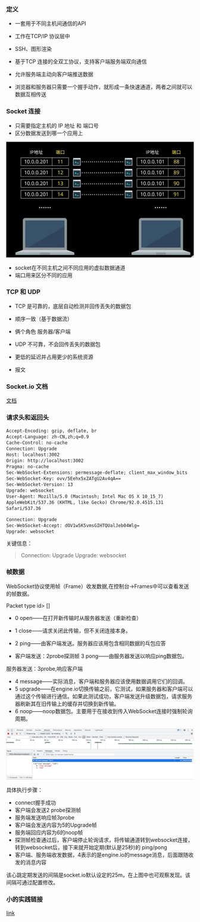 ### 定义
+ 一套用于不同主机间通信的API
+ 工作在TCP/IP 协议层中
+ SSH、图形渲染

+ 基于TCP 连接的全双工协议，支持客户端服务端双向通信
+ 允许服务端主动向客户端推送数据
+ 浏览器和服务器只需要一个握手动作，就形成一条快速通道，两者之间就可以数据互相传送

### Socket 连接
+ 只需要指定主机的 IP 地址 和 端口号
+ 区分数据发送到哪一个应用上

![image](https://github.com/zhangcaiqian/algorithm-practice/blob/master/Assets/websocket.jpeg)

+ socket在不同主机之间不同应用的虚拟数据通道
+ 端口用来区分不同的应用

### TCP 和 UDP
+ TCP 是可靠的，底层自动检测并回传丢失的数据包
+ 顺序一致（基于数据流）
+ 俩个角色 服务器/客户端

+ UDP 不可靠，不会回传丢失的数据包
+ 更低的延迟并占用更少的系统资源
+ 报文

### Socket.io 文档
[文档](https://socket.io/docs/v3/server-api/index.html)

### 请求头和返回头
```
Accept-Encoding: gzip, deflate, br
Accept-Language: zh-CN,zh;q=0.9
Cache-Control: no-cache
Connection: Upgrade
Host: localhost:3002
Origin: http://localhost:3002
Pragma: no-cache
Sec-WebSocket-Extensions: permessage-deflate; client_max_window_bits
Sec-WebSocket-Key: ovv/5Eehx5xZATgU2Av4qA==
Sec-WebSocket-Version: 13
Upgrade: websocket
User-Agent: Mozilla/5.0 (Macintosh; Intel Mac OS X 10_15_7) AppleWebKit/537.36 (KHTML, like Gecko) Chrome/92.0.4515.131 Safari/537.36
```
```
Connection: Upgrade
Sec-WebSocket-Accept: dOV1w5K5vmsGIHTQUalJeb04Wlg=
Upgrade: websocket
```
关键信息：
> Connection: Upgrade
> Upgrade: websocket

### 帧数据
WebSocket协议使用帧（Frame）收发数据,在控制台->Frames中可以查看发送的帧数据。

Packet type id> [<data>]

+ 0 open——在打开新传输时从服务器发送（重新检查）
+ 1 close——请求关闭此传输，但不关闭连接本身。
+ 2 ping——由客户端发送。服务器应该用包含相同数据的乓包应答

+ 客户端发送：2probe探测帧
3 pong——由服务器发送以响应ping数据包。

服务器发送：3probe,响应客户端
+ 4 message——实际消息，客户端和服务器应该使用数据调用它们的回调。
+ 5 upgrade——在engine.io切换传输之前，它测试，如果服务器和客户端可以通过这个传输进行通信。如果此测试成功，客户端发送升级数据包，请求服务器刷新其在旧传输上的缓存并切换到新传输。
+ 6 noop——noop数据包。主要用于在接收到传入WebSocket连接时强制轮询周期。

![image](https://github.com/zhangcaiqian/algorithm-practice/blob/master/Assets/socketview.jpeg)

具体执行步骤：
+ connect握手成功
+ 客户端会发送2 probe探测帧
+ 服务端发送响应帧3probe
+ 客户端会发送内容为5的Upgrade帧
+ 服务端回应内容为6的noop帧
+ 探测帧检查通过后，客户端停止轮询请求，将传输通道转到websocket连接，转到websocket后，接下来就开始定期(默认是25秒)的 ping/pong
+ 客户端、服务端收发数据，4表示的是engine.io的message消息，后面跟随收发的消息内容

该心跳定期发送的间隔是socket.io默认设定的25m，在上图中也可观察发现。该间隔可通过配置修改。

### 小的实践链接
[link](https://github.com/xiguatailangmaixigua/testSocket)